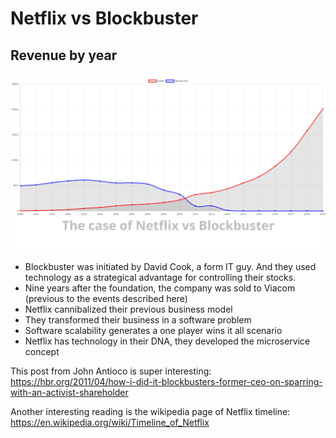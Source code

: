 # Netflix vs Blockbuster

## Revenue by year

![Revenue by year](netflix-vs-blockbuster.png)


* Blockbuster was initiated by David Cook, a form IT guy. And they used technology as a strategical advantage for controlling their stocks. 
* Nine years after the foundation, the company was sold to Viacom (previous to the events described here)
* Netflix cannibalized their previous business model
* They transformed their business in a software problem
* Software scalability generates a one player wins it all scenario
* Netflix has technology in their DNA, they developed the microservice concept

This post from John Antioco is super interesting: https://hbr.org/2011/04/how-i-did-it-blockbusters-former-ceo-on-sparring-with-an-activist-shareholder

Another interesting reading is the wikipedia page of Netflix timeline: https://en.wikipedia.org/wiki/Timeline_of_Netflix